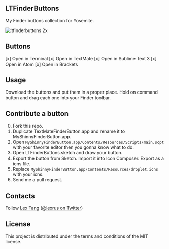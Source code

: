 ## LTFinderButtons
My Finder buttons collection for Yosemite.

![ltfinderbuttons 2x](https://cloud.githubusercontent.com/assets/219689/4991647/325d4cf8-69d1-11e4-9548-741b4668a7c2.png)

## Buttons
[x] Open in Terminal
[x] Open in TextMate
[x] Open in Sublime Text 3
[x] Open in Atom
[x] Open in Brackets

## Usage
Download the buttons and put them in a proper place. Hold on command button and drag each one into your Finder toolbar.

## Contribute a button
0. Fork this repo.
1. Duplicate TextMateFinderButton.app and rename it to MyShinnyFinderButton.app.
2. Open `MyShinnyFinderButton.app/Contents/Resources/Scripts/main.scpt` with your favorite editor then you gonna know what to do.
3. Open LTFinderButtons.sketch and draw your button.
4. Export the button from Sketch. Import it into Icon Composer. Export as a icns file.
5. Replace `MyShinnyFinderButton.app/Contents/Resources/droplet.icns` with your icns.
6. Send me a pull request.


## Contacts
Follow [Lex Tang](https://github.com/lexrus/) ([@lexrus on Twitter](https://twitter.com/lexrus/))

## License
This project is distributed under the terms and conditions of the MIT license.
